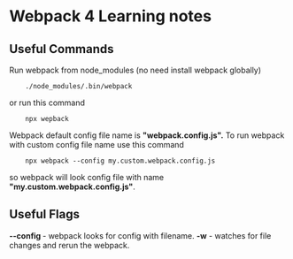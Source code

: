 # Webpack 4 Learning notes

## Useful Commands 

Run webpack from node_modules (no need install webpack globally)

        ./node_modules/.bin/webpack  
or run this command

        npx wepback
Webpack default config file name is **"webpack.config.js".**
To run webpack with custom config file name use this command
        
        npx webpack --config my.custom.webpack.config.js
so webpack will look config file with name **"my.custom.webpack.config.js"**.

## Useful Flags

**--config <filename>** - webpack looks for config with filename.
**-w** - watches for file changes and rerun the webpack.
